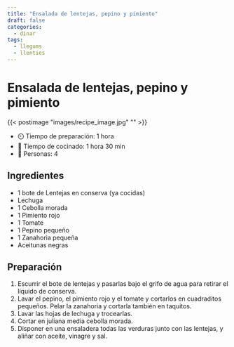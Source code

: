 ```yaml
---
title: "Ensalada de lentejas, pepino y pimiento"
draft: false 
categories: 
  - dinar
tags: 
  - llegums
  - llenties
---
```


# Ensalada de lentejas, pepino y pimiento 

{{< postimage "images/recipe_image.jpg" "" >}}


- ⏲️  Tiempo de preparación: 1 hora 
- 🍳 Tiempo de cocinado: 1 hora 30 min 
- 🍴 Personas: 4 

## Ingredientes

- 1 bote de Lentejas en conserva (ya cocidas)
- Lechuga
- 1 Cebolla morada
- 1 Pimiento rojo
- 1 Tomate
- 1 Pepino pequeño
- 1 Zanahoria pequeña
- Aceitunas negras 


## Preparación

1. Escurrir el bote de lentejas y pasarlas bajo el grifo de agua para retirar el líquido de conserva.
2. Lavar el pepino, el pimiento rojo y el tomate y cortarlos en cuadraditos pequeños. Pelar la zanahoria y cortarla también en taquitos.
3. Lavar las hojas de lechuga y trocearlas.
4. Cortar en juliana media cebolla morada.
5. Disponer en una ensaladera todas las verduras junto con las lentejas, y aliñar con aceite, vinagre y sal.


